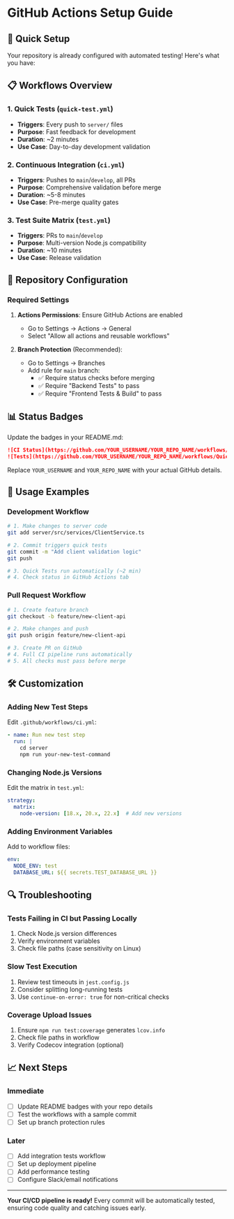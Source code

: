 # GitHub Actions Setup Guide

## 🚀 Quick Setup

Your repository is already configured with automated testing! Here's what you have:

## 📋 Workflows Overview

### 1. **Quick Tests** (`quick-test.yml`)
- **Triggers**: Every push to `server/` files
- **Purpose**: Fast feedback for development
- **Duration**: ~2 minutes
- **Use Case**: Day-to-day development validation

### 2. **Continuous Integration** (`ci.yml`)
- **Triggers**: Pushes to `main`/`develop`, all PRs
- **Purpose**: Comprehensive validation before merge
- **Duration**: ~5-8 minutes
- **Use Case**: Pre-merge quality gates

### 3. **Test Suite Matrix** (`test.yml`)
- **Triggers**: PRs to `main`/`develop`
- **Purpose**: Multi-version Node.js compatibility
- **Duration**: ~10 minutes
- **Use Case**: Release validation

## 🔧 Repository Configuration

### Required Settings
1. **Actions Permissions**: Ensure GitHub Actions are enabled
   - Go to Settings → Actions → General
   - Select "Allow all actions and reusable workflows"

2. **Branch Protection** (Recommended):
   - Go to Settings → Branches
   - Add rule for `main` branch:
     - ✅ Require status checks before merging
     - ✅ Require "Backend Tests" to pass
     - ✅ Require "Frontend Tests & Build" to pass

## 📊 Status Badges

Update the badges in your README.md:

```markdown
![CI Status](https://github.com/YOUR_USERNAME/YOUR_REPO_NAME/workflows/Continuous%20Integration/badge.svg)
![Tests](https://github.com/YOUR_USERNAME/YOUR_REPO_NAME/workflows/Quick%20Tests/badge.svg)
```

Replace `YOUR_USERNAME` and `YOUR_REPO_NAME` with your actual GitHub details.

## 🎯 Usage Examples

### Development Workflow
```bash
# 1. Make changes to server code
git add server/src/services/ClientService.ts

# 2. Commit triggers quick tests
git commit -m "Add client validation logic"
git push

# 3. Quick Tests run automatically (~2 min)
# 4. Check status in GitHub Actions tab
```

### Pull Request Workflow
```bash
# 1. Create feature branch
git checkout -b feature/new-client-api

# 2. Make changes and push
git push origin feature/new-client-api

# 3. Create PR on GitHub
# 4. Full CI pipeline runs automatically
# 5. All checks must pass before merge
```

## 🛠️ Customization

### Adding New Test Steps
Edit `.github/workflows/ci.yml`:

```yaml
- name: Run new test step
  run: |
    cd server
    npm run your-new-test-command
```

### Changing Node.js Versions
Edit the matrix in `test.yml`:

```yaml
strategy:
  matrix:
    node-version: [18.x, 20.x, 22.x]  # Add new versions
```

### Adding Environment Variables
Add to workflow files:

```yaml
env:
  NODE_ENV: test
  DATABASE_URL: ${{ secrets.TEST_DATABASE_URL }}
```

## 🔍 Troubleshooting

### Tests Failing in CI but Passing Locally
1. Check Node.js version differences
2. Verify environment variables
3. Check file paths (case sensitivity on Linux)

### Slow Test Execution
1. Review test timeouts in `jest.config.js`
2. Consider splitting long-running tests
3. Use `continue-on-error: true` for non-critical checks

### Coverage Upload Issues
1. Ensure `npm run test:coverage` generates `lcov.info`
2. Check file paths in workflow
3. Verify Codecov integration (optional)

## 📈 Next Steps

### Immediate
- [ ] Update README badges with your repo details
- [ ] Test the workflows with a sample commit
- [ ] Set up branch protection rules

### Later
- [ ] Add integration tests workflow
- [ ] Set up deployment pipeline
- [ ] Add performance testing
- [ ] Configure Slack/email notifications

---

**Your CI/CD pipeline is ready!** Every commit will be automatically tested, ensuring code quality and catching issues early.
